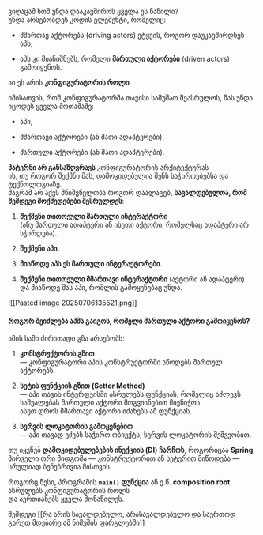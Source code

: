 
ვიღაცამ ხომ უნდა დააკავშიროს ყველა ეს ნაწილი?  
უნდა არსებობდეს კოდის ელემენტი, რომელიც:

- მმართავ აქტორებს (driving actors) ეტყვის, როგორ დაუკავშირდნენ აპს,
    
- აპს კი მიანიშნებს, რომელი **მართული აქტორები** (driven actors) გამოიყენოს.
    
აი ეს არის **კონფიგურატორის როლი**.


იმისათვის, რომ კონფიგურატორმა თავისი სამუშაო შეასრულოს, მას უნდა იცოდეს ყველა მოთამაშე:

- აპი,
    
- მმართავი აქტორები (ან მათი ადაპტერები),
    
- მართული აქტორები (ან მათი ადაპტერები).
    

**პატერნი არ განსაზღვრავს** კონფიგურატორის არქიტექტურას  
ის, თუ როგორ შექმნი მას, დამოკიდებულია შენს საჭიროებებსა და ტექნოლოგიაზე.  
მაგრამ არ აქვს მნიშვნელობა როგორ დაალაგებ, **სავალდებულოა, რომ შემდეგი მოქმედებები შესრულდეს**:


1. **შექმენი თითოეული მართული ინტერაქტორი**  
    (ანუ მართული ადაპტერი ან ისეთი აქტორი, რომელსაც ადაპტერი არ სჭირდება).
    
2. **შექმენი აპი.**
    
3. **მიაწოდე აპს ეს მართული ინტერაქტორები.**
    
4. **შექმენი თითოეული მმართავი ინტერაქტორი** (აქტორი ან ადაპტერი)  
    და მიაწოდე მას აპი, რომლის გამოყენებაც უნდა.

![[Pasted image 20250706135521.png]]

#### როგორ შეიძლება აპმა გაიგოს, რომელი მართული აქტორი გამოიყენოს?

ამის სამი ძირითადი გზა არსებობს:

1. **კონსტრუქტორის გზით**  
    — კონფიგურატორი აპის კონსტრუქტორში აწოდებს მართულ აქტორებს.
    
2. **სეტის ფუნქციის გზით (Setter Method)**  
    — აპი თავის ინტერფეისში ასრულებს ფუნქციას, რომელიც აძლევს საშუალებას მართული აქტორი მოგვიანებით მიენიჭოს.  
    ასეთ დროს მმართავი აქტორი იძახებს ამ ფუნქციას.
    
3. **სერვის ლოკატორის გამოყენებით**  
    — აპი თავად ეძებს საჭირო ობიექტს, სერვის ლოკატორის მეშვეობით.

თუ იყენებ **დამოკიდებულებების ინექციის (DI) ჩარჩოს**, როგორიცაა **Spring**,  
პირველი ორი მიდგომა — კონსტრუქტორით ან სეტერით მიწოდება — სრულიად ბუნებრივია მისთვის.


როგორც წესი, პროგრამის **`main()` ფუნქცია** ან ე.წ. **composition root** ასრულებს კონფიგურატორის როლს  
და აერთიანებს ყველა მონაწილეს.

შემდეგი [[რა არის სავალდებულო, არასავალდებულო და საერთოდ გარეთ მდებარე ამ ნიმუშის ფარგლებში]]